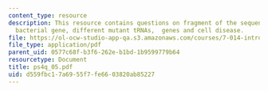 ```yaml
---
content_type: resource
description: This resource contains questions on fragment of the sequence of a hypothetical
  bacterial gene, different mutant tRNAs,  genes and cell disease.
file: https://ol-ocw-studio-app-qa.s3.amazonaws.com/courses/7-014-introductory-biology-spring-2005/d559fbc17a6955f7fe6603820ab85227_ps4q_05.pdf
file_type: application/pdf
parent_uid: 0577c68f-b3f6-262e-b1bd-1b9599779b64
resourcetype: Document
title: ps4q_05.pdf
uid: d559fbc1-7a69-55f7-fe66-03820ab85227
---
```

